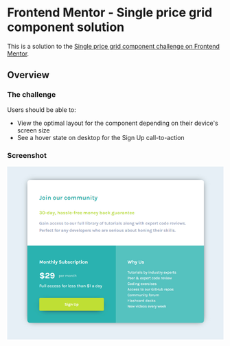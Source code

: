 # Frontend Mentor - Single price grid component solution

This is a solution to the [Single price grid component challenge on Frontend Mentor](https://www.frontendmentor.io/challenges/single-price-grid-component-5ce41129d0ff452fec5abbbc).


## Overview


### The challenge

Users should be able to:

- View the optimal layout for the component depending on their device's screen size
- See a hover state on desktop for the Sign Up call-to-action


### Screenshot

![Screenshot of final component](\images\single_price_snapshot.jpg)
